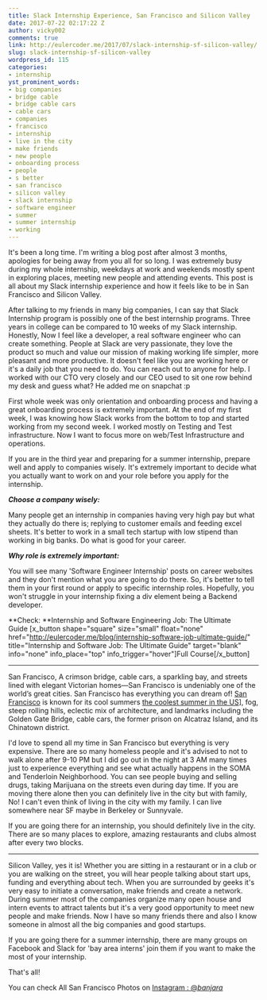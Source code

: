 ```yaml
---
title: Slack Internship Experience, San Francisco and Silicon Valley
date: 2017-07-22 02:17:22 Z
author: vicky002
comments: true
link: http://eulercoder.me/2017/07/slack-internship-sf-silicon-valley/
slug: slack-internship-sf-silicon-valley
wordpress_id: 115
categories:
- internship
yst_prominent_words:
- big companies
- bridge cable
- bridge cable cars
- cable cars
- companies
- francisco
- internship
- live in the city
- make friends
- new people
- onboarding process
- people
- s better
- san francisco
- silicon valley
- slack internship
- software engineer
- summer
- summer internship
- working
---
```


It's been a long time. I'm writing a blog post after almost 3 months, apologies for being away from you all for so long. I was extremely busy during my whole internship, weekdays at work and weekends mostly spent in exploring places, meeting new people and attending events. This post is all about my Slack internship experience and how it feels like to be in San Francisco and Silicon Valley.

After talking to my friends in many big companies, I can say that Slack Internship program is possibly one of the best internship programs. Three years in college can be compared to 10 weeks of my Slack internship. Honestly, Now I feel like a developer, a real software engineer who can create something. People at Slack are very passionate, they love the product so much and value our mission of making working life simpler, more pleasant and more productive. It doesn't feel like you are working here or it's a daily job that you need to do. You can reach out to anyone for help. I worked with our CTO very closely and our CEO used to sit one row behind my desk and guess what? He added me on snapchat :p

First whole week was only orientation and onboarding process and having a great onboarding process is extremely important. At the end of my first week, I was knowing how Slack works from the bottom to top and started working from my second week. I worked mostly on Testing and Test infrastructure. Now I want to focus more on web/Test Infrastructure and operations.

If you are in the third year and preparing for a summer internship, prepare well and apply to companies wisely. It's extremely important to decide what you actually want to work on and your role before you apply for the internship.

**_Choose a company wisely:_**

Many people get an internship in companies having very high pay but what they actually do there is; replying to customer emails and feeding excel sheets. It's better to work in a small tech startup with low stipend than working in big banks. Do what is good for your career.

_**Why role is extremely important:**_

You will see many 'Software Engineer Internship' posts on career websites and they don't mention what you are going to do there. So, it's better to tell them in your first round or apply to specific internship roles. Hopefully, you won't struggle in your internship fixing a div element being a Backend developer.

**Check: **Internship and Software Engineering Job: The Ultimate Guide [x_button shape="square" size="small" float="none" href="http://eulercoder.me/blog/internship-software-job-ultimate-guide/" title="Internship and Software Job: The Ultimate Guide" target="blank" info="none" info_place="top" info_trigger="hover"]Full Course[/x_button]



* * *



San Francisco, A crimson bridge, cable cars, a sparkling bay, and streets lined with elegant Victorian homes—San Francisco is undeniably one of the world’s great cities. San Francisco has everything you can dream of! [San Francisco](https://www.flickr.com/search/?text=san%20francisco) is known for its cool summers [the coolest summer in the US](https://www.currentresults.com/Weather-Extremes/US/coldest-cities-summer.php)], fog, steep rolling hills, eclectic mix of architecture, and landmarks including the Golden Gate Bridge, cable cars, the former prison on Alcatraz Island, and its Chinatown district.

I'd love to spend all my time in San Francisco but everything is very expensive. There are so many homeless people and it's advised to not to walk alone after 9-10 PM but I did go out in the night at 3 AM many times just to experience everything and see what actually happens in the SOMA and Tenderloin Neighborhood. You can see people buying and selling drugs, taking Marijuana on the streets even during day time. If you are moving there alone then you can definitely live in the city but with family, No! I can't even think of living in the city with my family. I can live somewhere near SF maybe in Berkeley or Sunnyvale.

If you are going there for an internship, you should definitely live in the city. There are so many places to explore, amazing restaurants and clubs almost after every two blocks.



* * *



Silicon Valley, yes it is! Whether you are sitting in a restaurant or in a club or you are walking on the street, you will hear people talking about start ups, funding and everything about tech. When you are surrounded by geeks it's very easy to initiate a conversation, make friends and create a network. During summer most of the companies organize many open house and intern events to attract talents but it's a very good opportunity to meet new people and make friends. Now I have so many friends there and also I know someone in almost all the big companies and good startups.

If you are going there for a summer internship, there are many groups on Facebook and Slack for 'bay area interns' join them if you want to make the most of your internship.

That's all!

You can check All San Francisco Photos on [Instagram : @_banjara_](http://instagram.com/_banjara_)
